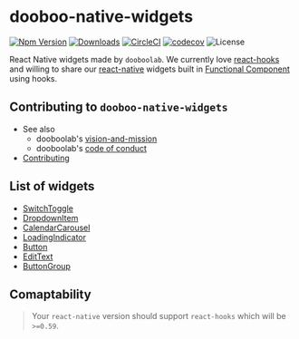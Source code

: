 # dooboo-native-widgets
[![Npm Version](http://img.shields.io/npm/v/dooboo-native-widgets.svg?style=flat-square)](https://npmjs.org/package/dooboo-native-widgets)
[![Downloads](http://img.shields.io/npm/dm/dooboo-native-widgets.svg?style=flat-square)](https://npmjs.org/package/dooboo-native-widgets)
[![CircleCI](https://circleci.com/gh/dooboolab/dooboo-native-widgets.svg?style=shield)](https://circleci.com/gh/dooboolab/dooboo-native-widgets)
[![codecov](https://codecov.io/gh/dooboolab/dooboo-native-widgets/branch/master/graph/badge.svg)](https://codecov.io/gh/dooboolab/dooboo-native-widgets)
![License](http://img.shields.io/npm/l/dooboo-native-widgets.svg?style=flat-square)

React Native widgets made by `dooboolab`.
We currently love [react-hooks](https://code.fb.com/open-source/react-hooks) and willing to share our [react-native](https://facebook.github.io/react-native) widgets built in [Functional Component](https://logrocket.com/blog/pure-functional-components) using hooks.

## Contributing to `dooboo-native-widgets`
* See also
  - dooboolab's [vision-and-mission](https://github.com/dooboolab/dooboolab.com/blob/master/vision-and-mission.md)
  - dooboolab's [code of conduct](https://github.com/dooboolab/dooboolab.com/blob/master/code-of-conduct.md)
* [Contributing](CONTRIBUTING.md)

## List of widgets
* [SwitchToggle](https://github.com/dooboolab/dooboo-native-widgets/tree/master/src/components/shared/SwitchToggle)
* [DropdownItem](https://github.com/dooboolab/dooboo-native-widgets/tree/master/src/components/shared/DropdownItem)
* [CalendarCarousel](https://github.com/dooboolab/dooboo-native-widgets/tree/master/src/components/shared/CalendarCarousel)
* [LoadingIndicator](https://github.com/dooboolab/dooboo-native-widgets/tree/master/src/components/shared/LoadingIndicator)
* [Button](https://github.com/dooboolab/dooboo-native-widgets/tree/master/src/components/shared/Button)
* [EditText](https://github.com/dooboolab/dooboo-native-widgets/tree/master/src/components/shared/EditText)
* [ButtonGroup](https://github.com/dooboolab/dooboo-native-widgets/tree/master/src/components/shared/ButtonGroup)

## Comaptability
> Your `react-native` version should support `react-hooks` which will be `>=0.59`.
